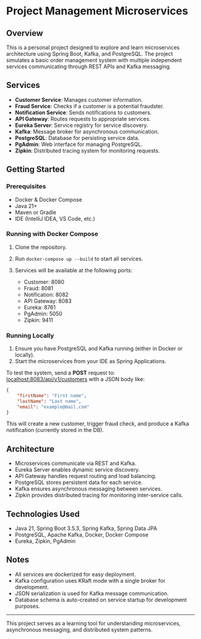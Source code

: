 # Project Management Microservices

## Overview

This is a personal project designed to explore and learn microservices architecture using Spring Boot, Kafka, and PostgreSQL. The project simulates a basic order management system with multiple independent services communicating through REST APIs and Kafka messaging.

## Services

* **Customer Service**: Manages customer information.
* **Fraud Service**: Checks if a customer is a potential fraudster.
* **Notification Service**: Sends notifications to customers.
* **API Gateway**: Routes requests to appropriate services.
* **Eureka Server**: Service registry for service discovery.
* **Kafka**: Message broker for asynchronous communication.
* **PostgreSQL**: Database for persisting service data.
* **PgAdmin**: Web interface for managing PostgreSQL.
* **Zipkin**: Distributed tracing system for monitoring requests.

## Getting Started

### Prerequisites

* Docker & Docker Compose
* Java 21+
* Maven or Gradle
* IDE (IntelliJ IDEA, VS Code, etc.)

### Running with Docker Compose

1. Clone the repository.
2. Run `docker-compose up --build` to start all services.
3. Services will be available at the following ports:

    * Customer: 8080
    * Fraud: 8081
    * Notification: 8082
    * API Gateway: 8083
    * Eureka: 8761
    * PgAdmin: 5050
    * Zipkin: 9411

### Running Locally

1. Ensure you have PostgreSQL and Kafka running (either in Docker or locally).
2. Start the microservices from your IDE as Spring Applications.

To test the system, send a **POST** request to: [localhost:8083/api/v1/customers](localhost:8083/api/v1/customers) with a JSON body like:

```json
{
    "firstName": "First name",
    "lastName": "Last name",
    "email": "example@mail.com"
} 
```
This will create a new customer, trigger fraud check, and produce a Kafka notification (currently stored in the DB).

## Architecture

* Microservices communicate via REST and Kafka.
* Eureka Server enables dynamic service discovery.
* API Gateway handles request routing and load balancing.
* PostgreSQL stores persistent data for each service.
* Kafka ensures asynchronous messaging between services.
* Zipkin provides distributed tracing for monitoring inter-service calls.

## Technologies Used

* Java 21, Spring Boot 3.5.3, Spring Kafka, Spring Data JPA
* PostgreSQL, Apache Kafka, Docker, Docker Compose
* Eureka, Zipkin, PgAdmin

## Notes

* All services are dockerized for easy deployment.
* Kafka configuration uses KRaft mode with a single broker for development.
* JSON serialization is used for Kafka message communication.
* Database schema is auto-created on service startup for development purposes.

---

This project serves as a learning tool for understanding microservices, asynchronous messaging, and distributed system patterns.
